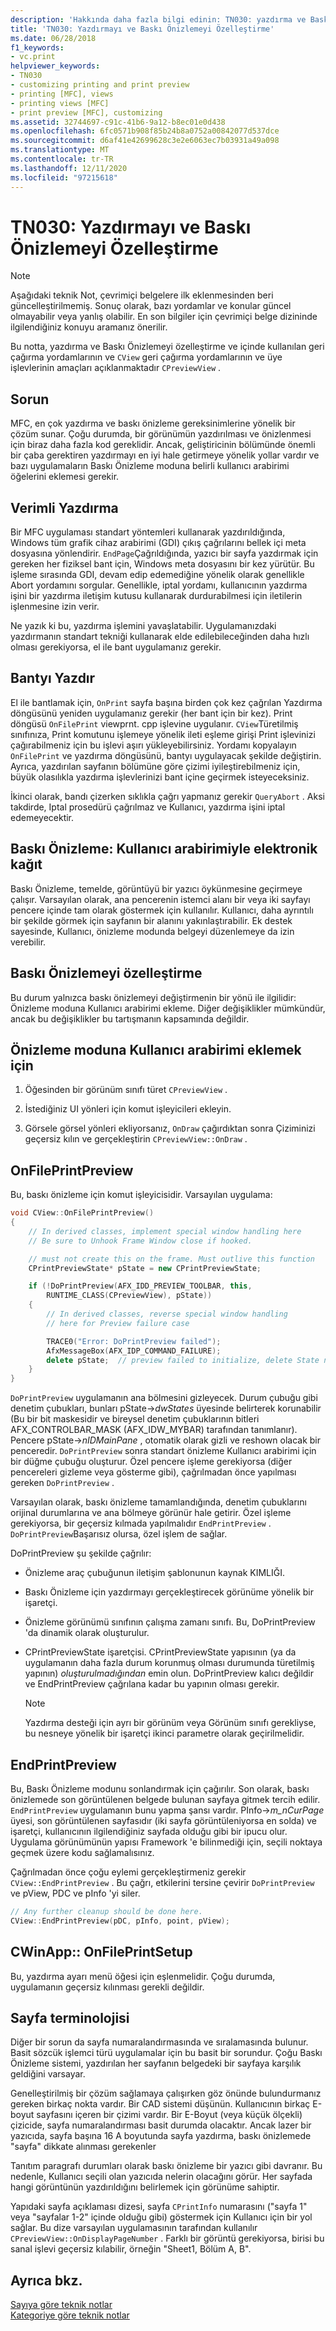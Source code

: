 ```yaml
---
description: 'Hakkında daha fazla bilgi edinin: TN030: yazdırma ve Baskı Önizlemeyi özelleştirme'
title: 'TN030: Yazdırmayı ve Baskı Önizlemeyi Özelleştirme'
ms.date: 06/28/2018
f1_keywords:
- vc.print
helpviewer_keywords:
- TN030
- customizing printing and print preview
- printing [MFC], views
- printing views [MFC]
- print preview [MFC], customizing
ms.assetid: 32744697-c91c-41b6-9a12-b8ec01e0d438
ms.openlocfilehash: 6fc0571b908f85b24b8a0752a00842077d537dce
ms.sourcegitcommit: d6af41e42699628c3e2e6063ec7b03931a49a098
ms.translationtype: MT
ms.contentlocale: tr-TR
ms.lasthandoff: 12/11/2020
ms.locfileid: "97215618"
---
```

# <a name="tn030-customizing-printing-and-print-preview"></a>TN030: Yazdırmayı ve Baskı Önizlemeyi Özelleştirme

> [!NOTE]
> Aşağıdaki teknik Not, çevrimiçi belgelere ilk eklenmesinden beri güncelleştirilmemiş. Sonuç olarak, bazı yordamlar ve konular güncel olmayabilir veya yanlış olabilir. En son bilgiler için çevrimiçi belge dizininde ilgilendiğiniz konuyu aramanız önerilir.

Bu notta, yazdırma ve Baskı Önizlemeyi özelleştirme ve içinde kullanılan geri çağırma yordamlarının ve `CView` geri çağırma yordamlarının ve üye işlevlerinin amaçları açıklanmaktadır `CPreviewView` .

## <a name="the-problem"></a>Sorun

MFC, en çok yazdırma ve baskı önizleme gereksinimlerine yönelik bir çözüm sunar. Çoğu durumda, bir görünümün yazdırılması ve önizlenmesi için biraz daha fazla kod gereklidir. Ancak, geliştiricinin bölümünde önemli bir çaba gerektiren yazdırmayı en iyi hale getirmeye yönelik yollar vardır ve bazı uygulamaların Baskı Önizleme moduna belirli kullanıcı arabirimi öğelerini eklemesi gerekir.

## <a name="efficient-printing"></a>Verimli Yazdırma

Bir MFC uygulaması standart yöntemleri kullanarak yazdırıldığında, Windows tüm grafik cihaz arabirimi (GDI) çıkış çağrılarını bellek içi meta dosyasına yönlendirir. `EndPage`Çağrıldığında, yazıcı bir sayfa yazdırmak için gereken her fiziksel bant için, Windows meta dosyasını bir kez yürütür. Bu işleme sırasında GDI, devam edip edemediğine yönelik olarak genellikle Abort yordamını sorgular. Genellikle, iptal yordamı, kullanıcının yazdırma işini bir yazdırma iletişim kutusu kullanarak durdurabilmesi için iletilerin işlenmesine izin verir.

Ne yazık ki bu, yazdırma işlemini yavaşlatabilir. Uygulamanızdaki yazdırmanın standart tekniği kullanarak elde edilebileceğinden daha hızlı olması gerekiyorsa, el ile bant uygulamanız gerekir.

## <a name="print-banding"></a>Bantyı Yazdır

El ile bantlamak için, `OnPrint` sayfa başına birden çok kez çağrılan Yazdırma döngüsünü yeniden uygulamanız gerekir (her bant için bir kez). Print döngüsü `OnFilePrint` viewprnt. cpp işlevine uygulanır. `CView`Türetilmiş sınıfınıza, Print komutunu işlemeye yönelik ileti eşleme girişi Print işlevinizi çağırabilmeniz için bu işlevi aşırı yükleyebilirsiniz. Yordamı kopyalayın `OnFilePrint` ve yazdırma döngüsünü, bantyı uygulayacak şekilde değiştirin. Ayrıca, yazdırılan sayfanın bölümüne göre çizimi iyileştirebilmeniz için, büyük olasılıkla yazdırma işlevlerinizi bant içine geçirmek isteyeceksiniz.

İkinci olarak, bandı çizerken sıklıkla çağrı yapmanız gerekir `QueryAbort` . Aksi takdirde, Iptal prosedürü çağrılmaz ve Kullanıcı, yazdırma işini iptal edemeyecektir.

## <a name="print-preview-electronic-paper-with-user-interface"></a>Baskı Önizleme: Kullanıcı arabirimiyle elektronik kağıt

Baskı Önizleme, temelde, görüntüyü bir yazıcı öykünmesine geçirmeye çalışır. Varsayılan olarak, ana pencerenin istemci alanı bir veya iki sayfayı pencere içinde tam olarak göstermek için kullanılır. Kullanıcı, daha ayrıntılı bir şekilde görmek için sayfanın bir alanını yakınlaştırabilir. Ek destek sayesinde, Kullanıcı, önizleme modunda belgeyi düzenlemeye da izin verebilir.

## <a name="customizing-print-preview"></a>Baskı Önizlemeyi özelleştirme

Bu durum yalnızca baskı önizlemeyi değiştirmenin bir yönü ile ilgilidir: Önizleme moduna Kullanıcı arabirimi ekleme. Diğer değişiklikler mümkündür, ancak bu değişiklikler bu tartışmanın kapsamında değildir.

## <a name="to-add-ui-to-the-preview-mode"></a>Önizleme moduna Kullanıcı arabirimi eklemek için

1. Öğesinden bir görünüm sınıfı türet `CPreviewView` .

2. İstediğiniz UI yönleri için komut işleyicileri ekleyin.

3. Görsele görsel yönleri ekliyorsanız, `OnDraw` çağırdıktan sonra Çiziminizi geçersiz kılın ve gerçekleştirin `CPreviewView::OnDraw` .

## <a name="onfileprintpreview"></a>OnFilePrintPreview

Bu, baskı önizleme için komut işleyicisidir. Varsayılan uygulama:

```cpp
void CView::OnFilePrintPreview()
{
    // In derived classes, implement special window handling here
    // Be sure to Unhook Frame Window close if hooked.

    // must not create this on the frame. Must outlive this function
    CPrintPreviewState* pState = new CPrintPreviewState;

    if (!DoPrintPreview(AFX_IDD_PREVIEW_TOOLBAR, this,
        RUNTIME_CLASS(CPreviewView), pState))
    {
        // In derived classes, reverse special window handling
        // here for Preview failure case

        TRACE0("Error: DoPrintPreview failed");
        AfxMessageBox(AFX_IDP_COMMAND_FAILURE);
        delete pState;  // preview failed to initialize, delete State now
    }
}
```

`DoPrintPreview` uygulamanın ana bölmesini gizleyecek. Durum çubuğu gibi denetim çubukları, bunları pState->*dwStates* üyesinde belirterek korunabilir (Bu bir bit maskesidir ve bireysel denetim çubuklarının bitleri AFX_CONTROLBAR_MASK (AFX_IDW_MYBAR) tarafından tanımlanır). Pencere pState->*nIDMainPane* , otomatik olarak gizli ve reshown olacak bir penceredir. `DoPrintPreview` sonra standart önizleme Kullanıcı arabirimi için bir düğme çubuğu oluşturur. Özel pencere işleme gerekiyorsa (diğer pencereleri gizleme veya gösterme gibi), çağrılmadan önce yapılması gereken `DoPrintPreview` .

Varsayılan olarak, baskı önizleme tamamlandığında, denetim çubuklarını orijinal durumlarına ve ana bölmeye görünür hale getirir. Özel işleme gerekiyorsa, bir geçersiz kılmada yapılmalıdır `EndPrintPreview` . `DoPrintPreview`Başarısız olursa, özel işlem de sağlar.

DoPrintPreview şu şekilde çağrılır:

- Önizleme araç çubuğunun iletişim şablonunun kaynak KIMLIĞI.

- Baskı Önizleme için yazdırmayı gerçekleştirecek görünüme yönelik bir işaretçi.

- Önizleme görünümü sınıfının çalışma zamanı sınıfı. Bu, DoPrintPreview 'da dinamik olarak oluşturulur.

- CPrintPreviewState işaretçisi. CPrintPreviewState yapısının (ya da uygulamanın daha fazla durum korunmuş olması durumunda türetilmiş yapının) *oluşturulmadığından* emin olun. DoPrintPreview kalıcı değildir ve EndPrintPreview çağrılana kadar bu yapının olması gerekir.

  > [!NOTE]
  > Yazdırma desteği için ayrı bir görünüm veya Görünüm sınıfı gerekliyse, bu nesneye yönelik bir işaretçi ikinci parametre olarak geçirilmelidir.

## <a name="endprintpreview"></a>EndPrintPreview

Bu, Baskı Önizleme modunu sonlandırmak için çağırılır. Son olarak, baskı önizlemede son görüntülenen belgede bulunan sayfaya gitmek tercih edilir. `EndPrintPreview` uygulamanın bunu yapma şansı vardır. PInfo->*m_nCurPage* üyesi, son görüntülenen sayfasıdır (iki sayfa görüntüleniyorsa en solda) ve işaretçi, kullanıcının ilgilendiğiniz sayfada olduğu gibi bir ipucu olur. Uygulama görünümünün yapısı Framework 'e bilinmediği için, seçili noktaya geçmek üzere kodu sağlamalısınız.

Çağrılmadan önce çoğu eylemi gerçekleştirmeniz gerekir `CView::EndPrintPreview` . Bu çağrı, etkilerini tersine çevirir `DoPrintPreview` ve pView, PDC ve pInfo 'yi siler.

```cpp
// Any further cleanup should be done here.
CView::EndPrintPreview(pDC, pInfo, point, pView);
```

## <a name="cwinapponfileprintsetup"></a>CWinApp:: OnFilePrintSetup

Bu, yazdırma ayarı menü öğesi için eşlenmelidir. Çoğu durumda, uygulamanın geçersiz kılınması gerekli değildir.

## <a name="page-nomenclature"></a>Sayfa terminolojisi

Diğer bir sorun da sayfa numaralandırmasında ve sıralamasında bulunur. Basit sözcük işlemci türü uygulamalar için bu basit bir sorundur. Çoğu Baskı Önizleme sistemi, yazdırılan her sayfanın belgedeki bir sayfaya karşılık geldiğini varsayar.

Genelleştirilmiş bir çözüm sağlamaya çalışırken göz önünde bulundurmanız gereken birkaç nokta vardır. Bir CAD sistemi düşünün. Kullanıcının birkaç E-boyut sayfasını içeren bir çizimi vardır. Bir E-Boyut (veya küçük ölçekli) çizicide, sayfa numaralandırması basit durumda olacaktır. Ancak lazer bir yazıcıda, sayfa başına 16 A boyutunda sayfa yazdırma, baskı önizlemede "sayfa" dikkate alınması gerekenler

Tanıtım paragrafı durumları olarak baskı önizleme bir yazıcı gibi davranır. Bu nedenle, Kullanıcı seçili olan yazıcıda nelerin olacağını görür. Her sayfada hangi görüntünün yazdırıldığını belirlemek için görünüme sahiptir.

Yapıdaki sayfa açıklaması dizesi, sayfa `CPrintInfo` numarasını ("sayfa 1" veya "sayfalar 1-2" içinde olduğu gibi) göstermek için Kullanıcı için bir yol sağlar. Bu dize varsayılan uygulamasının tarafından kullanılır `CPreviewView::OnDisplayPageNumber` . Farklı bir görüntü gerekiyorsa, birisi bu sanal işlevi geçersiz kılabilir, örneğin "Sheet1, Bölüm A, B".

## <a name="see-also"></a>Ayrıca bkz.

[Sayıya göre teknik notlar](../mfc/technical-notes-by-number.md)<br/>
[Kategoriye göre teknik notlar](../mfc/technical-notes-by-category.md)
